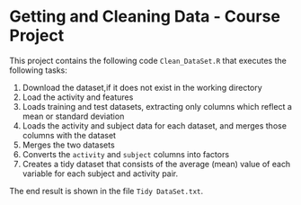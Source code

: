 # Getting and Cleaning Data - Course Project

This project contains the following code `Clean_DataSet.R` that executes the following tasks:

1. Download the dataset,if it does not exist in the working directory
2. Load the activity and features
3. Loads training and test datasets, extracting only columns which
   reflect a mean or standard deviation
4. Loads the activity and subject data for each dataset, and merges those
   columns with the dataset
5. Merges the two datasets
6. Converts the `activity` and `subject` columns into factors
7. Creates a tidy dataset that consists of the average (mean) value of each
   variable for each subject and activity pair.

The end result is shown in the file `Tidy DataSet.txt`.
